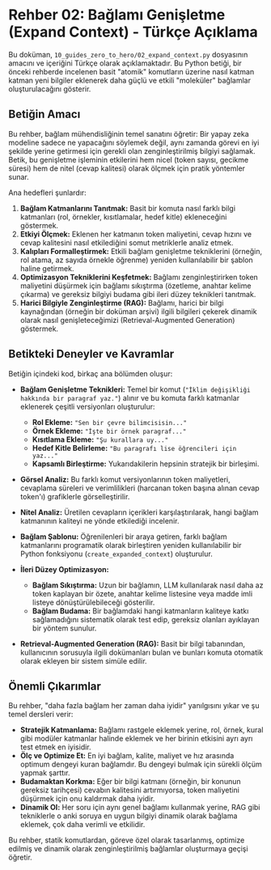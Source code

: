 # Rehber 02: Bağlamı Genişletme (Expand Context) - Türkçe Açıklama

Bu doküman, `10_guides_zero_to_hero/02_expand_context.py` dosyasının amacını ve içeriğini Türkçe olarak açıklamaktadır. Bu Python betiği, bir önceki rehberde incelenen basit "atomik" komutların üzerine nasıl katman katman yeni bilgiler eklenerek daha güçlü ve etkili "moleküler" bağlamlar oluşturulacağını gösterir.

## Betiğin Amacı

Bu rehber, bağlam mühendisliğinin temel sanatını öğretir: Bir yapay zeka modeline sadece ne yapacağını söylemek değil, aynı zamanda görevi en iyi şekilde yerine getirmesi için gerekli olan zenginleştirilmiş bilgiyi sağlamak. Betik, bu genişletme işleminin etkilerini hem nicel (token sayısı, gecikme süresi) hem de nitel (cevap kalitesi) olarak ölçmek için pratik yöntemler sunar.

Ana hedefleri şunlardır:

1.  **Bağlam Katmanlarını Tanıtmak:** Basit bir komuta nasıl farklı bilgi katmanları (rol, örnekler, kısıtlamalar, hedef kitle) ekleneceğini göstermek.
2.  **Etkiyi Ölçmek:** Eklenen her katmanın token maliyetini, cevap hızını ve cevap kalitesini nasıl etkilediğini somut metriklerle analiz etmek.
3.  **Kalıpları Formalleştirmek:** Etkili bağlam genişletme tekniklerini (örneğin, rol atama, az sayıda örnekle öğrenme) yeniden kullanılabilir bir şablon haline getirmek.
4.  **Optimizasyon Tekniklerini Keşfetmek:** Bağlamı zenginleştirirken token maliyetini düşürmek için bağlamı sıkıştırma (özetleme, anahtar kelime çıkarma) ve gereksiz bilgiyi budama gibi ileri düzey teknikleri tanıtmak.
5.  **Harici Bilgiyle Zenginleştirme (RAG):** Bağlamı, harici bir bilgi kaynağından (örneğin bir doküman arşivi) ilgili bilgileri çekerek dinamik olarak nasıl genişleteceğimizi (Retrieval-Augmented Generation) göstermek.

## Betikteki Deneyler ve Kavramlar

Betiğin içindeki kod, birkaç ana bölümden oluşur:

*   **Bağlam Genişletme Teknikleri:** Temel bir komut (`"İklim değişikliği hakkında bir paragraf yaz."`) alınır ve bu komuta farklı katmanlar eklenerek çeşitli versiyonları oluşturulur:
    *   **Rol Ekleme:** `"Sen bir çevre bilimcisisin..."`
    *   **Örnek Ekleme:** `"İşte bir örnek paragraf..."`
    *   **Kısıtlama Ekleme:** `"Şu kurallara uy..."`
    *   **Hedef Kitle Belirleme:** `"Bu paragrafı lise öğrencileri için yaz..."`
    *   **Kapsamlı Birleştirme:** Yukarıdakilerin hepsinin stratejik bir birleşimi.

*   **Görsel Analiz:** Bu farklı komut versiyonlarının token maliyetleri, cevaplama süreleri ve verimlilikleri (harcanan token başına alınan cevap token'ı) grafiklerle görselleştirilir.

*   **Nitel Analiz:** Üretilen cevapların içerikleri karşılaştırılarak, hangi bağlam katmanının kaliteyi ne yönde etkilediği incelenir.

*   **Bağlam Şablonu:** Öğrenilenleri bir araya getiren, farklı bağlam katmanlarını programatik olarak birleştiren yeniden kullanılabilir bir Python fonksiyonu (`create_expanded_context`) oluşturulur.

*   **İleri Düzey Optimizasyon:**
    *   **Bağlam Sıkıştırma:** Uzun bir bağlamın, LLM kullanılarak nasıl daha az token kaplayan bir özete, anahtar kelime listesine veya madde imli listeye dönüştürülebileceği gösterilir.
    *   **Bağlam Budama:** Bir bağlamdaki hangi katmanların kaliteye katkı sağlamadığını sistematik olarak test edip, gereksiz olanları ayıklayan bir yöntem sunulur.

*   **Retrieval-Augmented Generation (RAG):** Basit bir bilgi tabanından, kullanıcının sorusuyla ilgili dokümanları bulan ve bunları komuta otomatik olarak ekleyen bir sistem simüle edilir.

## Önemli Çıkarımlar

Bu rehber, "daha fazla bağlam her zaman daha iyidir" yanılgısını yıkar ve şu temel dersleri verir:

*   **Stratejik Katmanlama:** Bağlamı rastgele eklemek yerine, rol, örnek, kural gibi modüler katmanlar halinde eklemek ve her birinin etkisini ayrı ayrı test etmek en iyisidir.
*   **Ölç ve Optimize Et:** En iyi bağlam, kalite, maliyet ve hız arasında optimum dengeyi kuran bağlamdır. Bu dengeyi bulmak için sürekli ölçüm yapmak şarttır.
*   **Budamaktan Korkma:** Eğer bir bilgi katmanı (örneğin, bir konunun gereksiz tarihçesi) cevabın kalitesini artırmıyorsa, token maliyetini düşürmek için onu kaldırmak daha iyidir.
*   **Dinamik Ol:** Her soru için aynı genel bağlamı kullanmak yerine, RAG gibi tekniklerle o anki soruya en uygun bilgiyi dinamik olarak bağlama eklemek, çok daha verimli ve etkilidir.

Bu rehber, statik komutlardan, göreve özel olarak tasarlanmış, optimize edilmiş ve dinamik olarak zenginleştirilmiş bağlamlar oluşturmaya geçişi öğretir.
